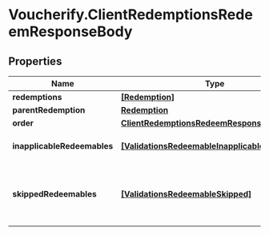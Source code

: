 # Voucherify.ClientRedemptionsRedeemResponseBody

## Properties

Name | Type | Description | Notes
------------ | ------------- | ------------- | -------------
**redemptions** | [**[Redemption]**](Redemption.md) |  | [optional] 
**parentRedemption** | [**Redemption**](Redemption.md) |  | [optional] 
**order** | [**ClientRedemptionsRedeemResponseBodyOrder**](ClientRedemptionsRedeemResponseBodyOrder.md) |  | [optional] 
**inapplicableRedeemables** | [**[ValidationsRedeemableInapplicable]**](ValidationsRedeemableInapplicable.md) | Lists validation results of each inapplicable redeemable. | [optional] 
**skippedRedeemables** | [**[ValidationsRedeemableSkipped]**](ValidationsRedeemableSkipped.md) | Lists validation results of each redeemable. If a redeemable can be applied, the API returns &#x60;\&quot;status\&quot;: \&quot;APPLICABLE\&quot;&#x60;. | [optional] 



